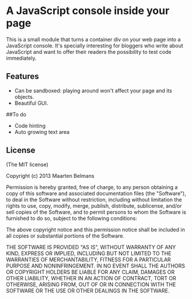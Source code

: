 # A JavaScript console inside your page

This is a small module that turns a container div on your web page into a JavaScript console.
It's specially interesting for bloggers who write about JavaScript and want to offer their readers
the possibility to test code immediately.

## Features

* Can be sandboxed: playing around won't affect your page and its objects.
* Beautiful GUI.

##To do

* Code hinting
* Auto growing text area

## License

(The MIT license)

Copyright (c) 2013 Maarten Belmans

Permission is hereby granted, free of charge, to any person obtaining
a copy of this software and associated documentation files (the
"Software"), to deal in the Software without restriction, including
without limitation the rights to use, copy, modify, merge, publish,
distribute, sublicense, and/or sell copies of the Software, and to
permit persons to whom the Software is furnished to do so, subject to
the following conditions:

The above copyright notice and this permission notice shall be
included in all copies or substantial portions of the Software.

THE SOFTWARE IS PROVIDED "AS IS", WITHOUT WARRANTY OF ANY KIND,
EXPRESS OR IMPLIED, INCLUDING BUT NOT LIMITED TO THE WARRANTIES OF
MERCHANTABILITY, FITNESS FOR A PARTICULAR PURPOSE AND
NONINFRINGEMENT. IN NO EVENT SHALL THE AUTHORS OR COPYRIGHT HOLDERS BE
LIABLE FOR ANY CLAIM, DAMAGES OR OTHER LIABILITY, WHETHER IN AN ACTION
OF CONTRACT, TORT OR OTHERWISE, ARISING FROM, OUT OF OR IN CONNECTION
WITH THE SOFTWARE OR THE USE OR OTHER DEALINGS IN THE SOFTWARE.